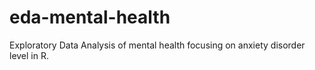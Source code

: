 # eda-mental-health
Exploratory Data Analysis of mental health focusing on anxiety disorder level in R.
